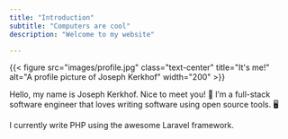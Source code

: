 ```yaml
---
title: "Introduction"
subtitle: "Computers are cool"
description: "Welcome to my website"

---
```


{{< figure src="images/profile.jpg" class="text-center" title="It's me!" alt="A profile picture of Joseph Kerkhof" width="200" >}}

Hello, my name is Joseph Kerkhof. Nice to meet you! 👋 I’m a full-stack software engineer that loves writing software using open source tools. 🖥️

I currently write PHP using the awesome Laravel framework.
